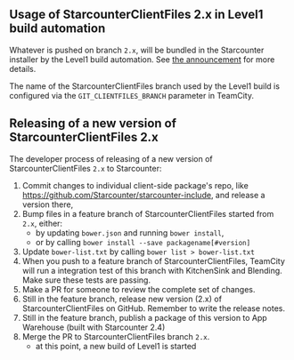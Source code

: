 ## Usage of StarcounterClientFiles 2.x in Level1 build automation

Whatever is pushed on branch `2.x`, will be bundled in the Starcounter installer by the Level1 build automation. See [the announcement](https://github.com/Starcounter/AdminTrack/issues/438) for more details. 

The name of the StarcounterClientFiles branch used by the Level1 build is configured via the `GIT_CLIENTFILES_BRANCH` parameter in TeamCity.


## Releasing of a new version of StarcounterClientFiles 2.x

The developer process of releasing of a new version of StarcounterClientFiles `2.x` to Starcounter:

1. Commit changes to individual client-side package's repo, like https://github.com/Starcounter/starcounter-include, and release a version there,
2. Bump files in a feature branch of StarcounterClientFiles started from `2.x`, either:
   - by updating `bower.json` and running `bower install`,
   - or by calling `bower install --save packagename[#version]`
3. Update `bower-list.txt` by calling `bower list > bower-list.txt`
4. When you push to a feature branch of StarcounterClientFiles, TeamCity will run a integration test of this branch with KitchenSink and Blending. Make sure these tests are passing.
5. Make a PR for someone to review the complete set of changes.
6. Still in the feature branch, release new version (2.x) of StarcounterClientFiles on GitHub. Remember to write the release notes.
7. Still in the feature branch, publish a package of this version to App Warehouse (built with Starcounter 2.4)
8. Merge the PR to StarcounterClientFiles branch `2.x`.
   - at this point, a new build of Level1 is started
